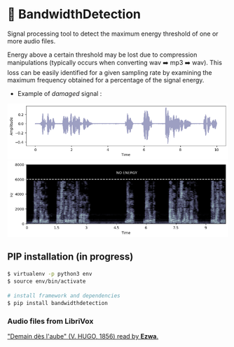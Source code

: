 # :signal_strength: BandwidthDetection

Signal processing tool to detect the maximum energy threshold of one or more audio files. 

Energy above a certain threshold may be lost due to compression manipulations (typically occurs when converting wav :arrow_right: mp3 :arrow_right: wav). This loss can be easily identified for a given sampling rate by examining the maximum frequency obtained for a percentage of the signal energy.  

* Example of _damaged_ signal :

![Damaged signal (10s long excerpt) ](/images/sig.png)
![Corresponding spectrogram (10s long excerpt) ](/images/spectrogram.png)

## PIP installation (in progress)
```bash 
$ virtualenv -p python3 env
$ source env/bin/activate

# install framework and dependencies
$ pip install bandwidthdetection
```

### Audio files from LibriVox
["Demain dès l'aube" (V. HUGO, 1856) read by __Ezwa__.](https://librivox.org/compilation-de-poemes-007-by-various)

